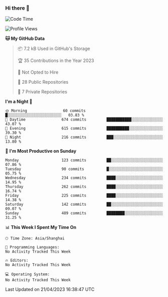 ### Hi there 👋

<!--
**robinWongM/robinWongM** is a ✨ _special_ ✨ repository because its `README.md` (this file) appears on your GitHub profile.

Here are some ideas to get you started:

- 🔭 I’m currently working on ...
- 🌱 I’m currently learning ...
- 👯 I’m looking to collaborate on ...
- 🤔 I’m looking for help with ...
- 💬 Ask me about ...
- 📫 How to reach me: ...
- 😄 Pronouns: ...
- ⚡ Fun fact: ...
-->

<!--START_SECTION:waka-->
![Code Time](http://img.shields.io/badge/Code%20Time-121%20hrs%2034%20mins-blue)

![Profile Views](http://img.shields.io/badge/Profile%20Views-1-blue)

**🐱 My GitHub Data** 

> 📦 7.2 kB Used in GitHub's Storage 
 > 
> 🏆 35 Contributions in the Year 2023
 > 
> 🚫 Not Opted to Hire
 > 
> 📜 28 Public Repositories 
 > 
> 🔑 7 Private Repositories 
 > 
**I'm a Night 🦉** 

```text
🌞 Morning                60 commits          █░░░░░░░░░░░░░░░░░░░░░░░░   03.83 % 
🌆 Daytime                674 commits         ███████████░░░░░░░░░░░░░░   43.07 % 
🌃 Evening                615 commits         ██████████░░░░░░░░░░░░░░░   39.30 % 
🌙 Night                  216 commits         ███░░░░░░░░░░░░░░░░░░░░░░   13.80 % 
```
📅 **I'm Most Productive on Sunday** 

```text
Monday                   123 commits         ██░░░░░░░░░░░░░░░░░░░░░░░   07.86 % 
Tuesday                  90 commits          █░░░░░░░░░░░░░░░░░░░░░░░░   05.75 % 
Wednesday                234 commits         ████░░░░░░░░░░░░░░░░░░░░░   14.95 % 
Thursday                 262 commits         ████░░░░░░░░░░░░░░░░░░░░░   16.74 % 
Friday                   225 commits         ████░░░░░░░░░░░░░░░░░░░░░   14.38 % 
Saturday                 142 commits         ██░░░░░░░░░░░░░░░░░░░░░░░   09.07 % 
Sunday                   489 commits         ████████░░░░░░░░░░░░░░░░░   31.25 % 
```


📊 **This Week I Spent My Time On** 

```text
🕑︎ Time Zone: Asia/Shanghai

💬 Programming Languages: 
No Activity Tracked This Week

🔥 Editors: 
No Activity Tracked This Week

💻 Operating System: 
No Activity Tracked This Week
```


 Last Updated on 21/04/2023 16:38:47 UTC
<!--END_SECTION:waka-->
